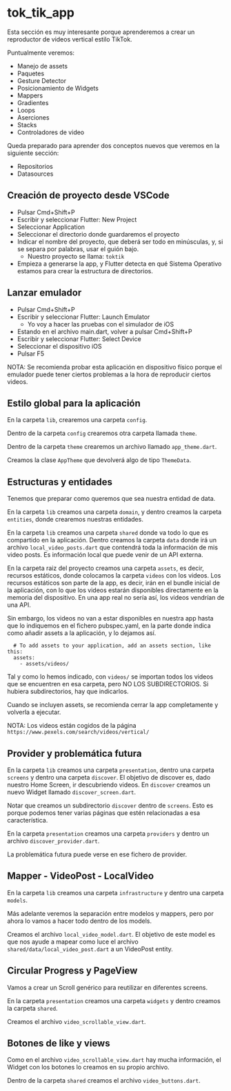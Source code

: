 # tok_tik_app

Esta sección es muy interesante porque aprenderemos a crear un reproductor de videos vertical estilo TikTok.

Puntualmente veremos:

- Manejo de assets
- Paquetes
- Gesture Detector
- Posicionamiento de Widgets
- Mappers
- Gradientes
- Loops
- Aserciones
- Stacks
- Controladores de video

Queda preparado para aprender dos conceptos nuevos que veremos en la siguiente sección:

- Repositorios
- Datasources

## Creación de proyecto desde VSCode

- Pulsar Cmd+Shift+P
- Escribir y seleccionar Flutter: New Project
- Seleccionar Application
- Seleccionar el directorio donde guardaremos el proyecto
- Indicar el nombre del proyecto, que deberá ser todo en minúsculas, y, si se separa por palabras, usar el guión bajo.
  - Nuestro proyecto se llama: `toktik`
- Empieza a generarse la app, y Flutter detecta en qué Sistema Operativo estamos para crear la estructura de directorios.

## Lanzar emulador

- Pulsar Cmd+Shift+P
- Escribir y seleccionar Flutter: Launch Emulator
  - Yo voy a hacer las pruebas con el simulador de iOS
- Estando en el archivo main.dart, volver a pulsar Cmd+Shift+P
- Escribir y seleccionar Flutter: Select Device
- Seleccionar el dispositivo iOS
- Pulsar F5

NOTA: Se recomienda probar esta aplicación en dispositivo físico porque el emulador puede tener ciertos problemas a la hora de reproducir ciertos videos.

## Estilo global para la aplicación

En la carpeta `lib`, crearemos una carpeta `config`.

Dentro de la carpeta `config` crearemos otra carpeta llamada `theme`.

Dentro de la carpeta `theme` crearemos un archivo llamado `app_theme.dart`.

Creamos la clase `AppTheme` que devolverá algo de tipo `ThemeData`.

## Estructuras y entidades

Tenemos que preparar como queremos que sea nuestra entidad de data.

En la carpeta `lib` creamos una carpeta `domain`, y dentro creamos la carpeta `entities`, donde crearemos nuestras entidades.

En la carpeta `lib` creamos una carpeta `shared` donde va todo lo que es compartido en la aplicación. Dentro creamos la carpeta `data` donde irá un archivo `local_video_posts.dart` que contendrá toda la información de mis video posts. Es información local que puede venir de un API externa.

En la carpeta raiz del proyecto creamos una carpeta `assets`, es decir, recursos estáticos, donde colocamos la carpeta `videos` con los videos. Los recursos estáticos son parte de la app, es decir, irán en el bundle inicial de la aplicación, con lo que los videos estarán disponibles directamente en la memoria del dispositivo. En una app real no sería así, los videos vendrían de una API.

Sin embargo, los videos no van a estar disponibles en nuestra app hasta que lo indiquemos en el fichero pubspec.yaml, en la parte donde indica como añadir assets a la aplicación, y lo dejamos así.

```
  # To add assets to your application, add an assets section, like this:
  assets:
    - assets/videos/
```

Tal y como lo hemos indicado, con `videos/` se importan todos los videos que se encuentren en esa carpeta, pero NO LOS SUBDIRECTORIOS. Si hubiera subdirectorios, hay que indicarlos.

Cuando se incluyen assets, se recomienda cerrar la app completamente y volverla a ejecutar.

NOTA: Los videos están cogidos de la página `https://www.pexels.com/search/videos/vertical/`

## Provider y problemática futura

En la carpeta `lib` creamos una carpeta `presentation`, dentro una carpeta `screens` y dentro una carpeta `discover`. El objetivo de discover es, dado nuestro Home Screen, ir descubriendo videos. En `discover` creamos un nuevo Widget llamado `discover_screen.dart`.

Notar que creamos un subdirectorio `discover` dentro de `screens`. Esto es porque podemos tener varias páginas que estén relacionadas a esa característica.

En la carpeta `presentation` creamos una carpeta `providers` y dentro un archivo `discover_provider.dart`.

La problemática futura puede verse en ese fichero de provider.

## Mapper - VideoPost - LocalVideo

En la carpeta `lib` creamos una carpeta `infrastructure` y dentro una carpeta `models`.

Más adelante veremos la separación entre modelos y mappers, pero por ahora lo vamos a hacer todo dentro de los models.

Creamos el archivo `local_video_model.dart`. El objetivo de este model es que nos ayude a mapear como luce el archivo `shared/data/local_video_post.dart` a un VideoPost entity.

## Circular Progress y PageView

Vamos a crear un Scroll genérico para reutilizar en diferentes screens.

En la carpeta `presentation` creamos una carpeta `widgets` y dentro creamos la carpeta `shared`.

Creamos el archivo `video_scrollable_view.dart`.

## Botones de like y views

Como en el archivo `video_scrollable_view.dart` hay mucha información, el Widget con los botones lo creamos en su propio archivo.

Dentro de la carpeta `shared` creamos el archivo `video_buttons.dart`.
